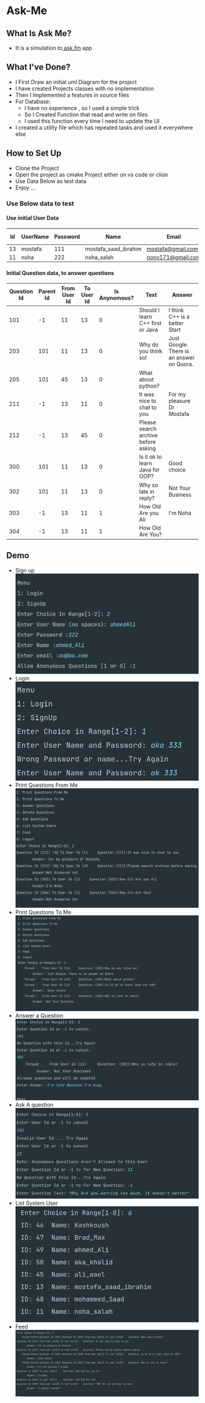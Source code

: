# Ask-Me

## What Is Ask Me?
- It is a simulation to[ ask.fm](https://ask.fm/) app
## What I've Done?
- I First Draw an initial uml Diagram for the project 
- I have created Projects classes with no implementation
- Then I Implemented a features in source files
- For Database:
	- I have no experience , so I used a simple trick
	- So I Created Function that read and write on files
	- I used this function every time I need to update the UI
- I created a utility file which has repeated tasks and used it everywhere else

## How to Set Up
- Clone the Project
- Open the project as cmake Project either on vs code or clion
- Use Data Below as test data 
- Enjoy ...

### Use Below data to test
####  Use initial User Data

| Id  | UserName | Password | Name                 | Email              | Allow Anynomous |
| --- | -------- | -------- | -------------------- | ------------------ | --------------- |
| 13  | mostafa  | 111      | mostafa_saad_ibrahim | mostafa@gmail.com  | 1               |
| 11  | noha     | 222      | noha_salah           | nono171@gmail.com  | 0               |

#### Initial Question data, to answer questions

| Question Id | Parent Id | From User Id | To User Id | Is Anynomous? | Text | Answer |
| ----------- | --------- | ------------ | ---------- | ------------- | ---- | ------ |
|101 | -1 | 11 | 13 | 0 | Should I learn C++ first or Java |  I think C++ is a better Start|
|203 | 101 | 11 | 13 | 0 | Why do you think so! |  Just Google. There is an answer on Quora.|
|205 | 101 | 45 | 13 | 0 | What about python? | |
|211 | -1 | 13 | 11 | 0 | It was nice to chat to you |  For my pleasure Dr Mostafa|
|212 | -1 | 13 | 45 | 0 | Please search archive before asking | |
|300 | 101 | 11 | 13 | 0 | Is it ok to learn Java for OOP? |  Good choice|
|302 | 101 | 11 | 13 | 0 | Why so late in reply? | Not Your Business|
|303 | -1 | 13 | 11 | 1 | How Old Are you Ali | I'm Noha|
|304 | -1 | 13 | 11 | 1 | How Old Are You? | |





## Demo

- Sign up
	![](Pasted%20image%2020230913134848.png)
- Login 
	![](Pasted%20image%2020230913135028.png)
- Print Questions From Me
	![](Pasted%20image%2020230913135216.png)
- Print Questions To Me
	![](Pasted%20image%2020230913135310.png)
- Answer a Question
	![](Pasted%20image%2020230913135527.png)
- Ask A question
	![](Pasted%20image%2020230913135757.png)
- List System User
	![](Pasted%20image%2020230913140023.png)
- Feed 
	![](Pasted%20image%2020230913140059.png)
	
